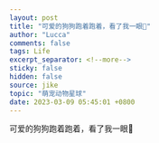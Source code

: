 ```yaml
---
layout: post
title: "可爱的狗狗跑着跑着，看了我一眼🥰"
author: "Lucca"
comments: false
tags: Life
excerpt_separator: <!--more-->
sticky: false
hidden: false
source: jike
topic: "萌宠动物星球"
date: 2023-03-09 05:45:01 +0800
---
```


可爱的狗狗跑着跑着，看了我一眼🥰

<!--more-->

